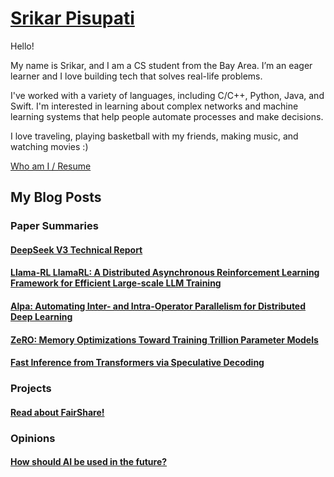 
# [Srikar Pisupati](SrikarPisupati.md)

Hello!

My name is Srikar, and I am a CS student from the Bay Area. I’m an eager learner and I love building tech that solves real-life problems.

I've worked with a variety of languages, including C/C++, Python, Java, and Swift. I'm interested in learning about complex networks and machine learning systems that help people automate processes and make decisions. 

I love traveling, playing basketball with my friends, making music, and watching movies :)

[Who am I / Resume](SrikarPisupati.md)

## My Blog Posts
### Paper Summaries
#### [DeepSeek V3 Technical Report](498DeepSeek.md)
#### [Llama-RL LlamaRL: A Distributed Asynchronous Reinforcement Learning Framework for Efficient Large-scale LLM Training](LlamaRL.md)
#### [Alpa: Automating Inter- and Intra-Operator Parallelism for Distributed Deep Learning](Alpa.md)
#### [ZeRO: Memory Optimizations Toward Training Trillion Parameter Models](ZeRO.md)
#### [Fast Inference from Transformers via Speculative Decoding](SpeculativeDecoding.md)

### Projects
#### [Read about FairShare!](FairShare.md)
### Opinions
#### [How should AI be used in the future?](AI4Business.md)
